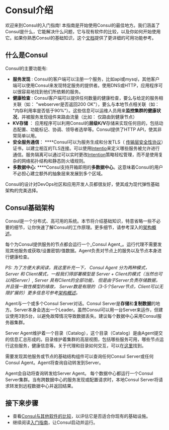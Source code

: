 # Consul介绍

欢迎来到Consul的入门指南! 本指南是开始使用Consul的最佳地方。我们涵盖了Consul是什么，它能解决什么问题，它与现有软件的比较，以及你如何开始使用它。如果你熟悉Consul的基础知识，这个[文档](https://www.consul.io/docs)提供了更详细的可用功能参考。

## 什么是Consul

 Consul的主要功能有:

* **服务发现** : Consul的客户端可以注册一个服务，比如api或mysql，其他客户端可以使用Consul来发现特定服务的提供者。使用DNS或HTTP，应用程序可以很容易地找到他们所依赖的服务。
*  **健康检查** : Consul客户端可以提供任何数量的健康检查，要么与给定的服务相关联（如： "webserver是否返回200 OK"），要么与本地节点相关联（如： "内存利用率是否低于90%"）。这些信息可以运维人员用来**监控集群的健康状况**，并被服务发现组件来路由流量（比如： 仅路由到健康节点）
*  **KV存储** ： 应用程序可以利用Consul的**层级K/V**存储来实现任何目的，包括动态配置、功能标记、协调、领导者选举等。Consul提供了HTTP API，使其非常简单以用。
*  **安全服务通信**： ****Consul可以为服务生成和分发TLS（ [传输层安全性协议](https://baike.baidu.com/item/TLS)）证书，以建立相互的TLS连接。可以使用[Intentio](https://www.consul.io/docs/connect/intentions)来定义哪些服务被允许进行通信。服务隔离可以通过可以实时更改[Intention](https://www.consul.io/docs/connect/intentions)策略轻松管理，而不是使用复杂的网络拓扑结构和静态防火墙规则。 
* **多数据中心**: ****Consul支持开箱即用的**多数据中心**。这意味着Consul的用户不必担心建立额外的抽象层来发展到多个区域。 

Consul的设计对DevOps社区和应用开发人员都很友好，使其成为现代弹性基础架构的完美选择。

## Consul基础架构

Consul是一个分布式、高可用的系统。本节将介绍基础知识，特意省略一些不必要的细节，让你快速了解Consul的工作原理。更多细节，请参考深入的[架构概述](https://yushuai-w.gitbook.io/consul/consul-architecture)。 

每个为Consul提供服务的节点都会运行一个_Consul Agent_。运行代理不需要发现其他服务或获取/设置密钥/值数据。Agent负责对节点上的服务以及节点本身进行健康检查。 

_PS: 为了方便大家阅读，我这里补充一下， Consul Agent 分为两种模式， Server 和 Client模式，一般我们得部署模型是 Server + Client的模式（当然也可以纯Server）, Server 具有Client的全部功能， 但是由于Server负责存储数据，并且强一致性模型的缘故， Server数是有限的（3-5个Server节点，Client可以无限扩展的）更多信息可参考_[_架构概述_](https://yushuai-w.gitbook.io/consul/consul-architecture)_。_ 

Agent与一个或多个Consul Server对话。Consul Server是**存储**和**复制数据**的地方。Server本身会选出一个Leader。虽然Consul可以用一台Server来运作，但建议使用3到5台，以避免故障情况导致数据丢失。建议每个数据中心采用Consul服务器集群。

Server Agent维护着一个目录（Catalog），这个目录（Catalog）是由Agent提交的信息汇总形成的。目录维护着集群的高层视图，包括哪些服务可用，哪些节点运行这些服务，健康信息等。关于代理和目录如何交互，可以在[这里](https://blog.csdn.net/shuai_wy/article/details/108350348)找到。 

需要发现其他服务或节点的基础结构组件可以查询任何Consul Server或任何Consul Agent。Agent将查询自动转发到Server。

Agent会自动将查询转发给Server Agent。 每个数据中心都运行一个Consul Server集群。当有跨数据中心的服务发现或配置请求时，本地Consul Server将请求转发到远程数据中心并返回结果。

## 接下来步骤

* 查看[Consul与其他软件的比较](https://www.consul.io/intro/vs)，以评估它是否适合你现有的基础设施。
* 继续阅读[入门指南](https://learn.hashicorp.com/tutorials/consul/get-started-install)，让Consul启动并运行。

